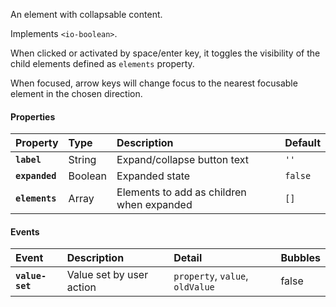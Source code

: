 An element with collapsable content.

Implements `<io-boolean>`.

<io-element-demo element="io-collapsable" properties='{"label": "Collapsable", "expanded": true, "elements": [["div", "Content"]]}'></io-element-demo>

When clicked or activated by space/enter key, it toggles the visibility of the child elements defined as `elements` property.

When focused, arrow keys will change focus to the nearest focusable element in the chosen direction.

#### Properties ####

| Property | Type | Description | Default |
|:---------|:-----|:------------|:--------|
| **`label`**    | String  | Expand/collapse button text                | `''`  |
| **`expanded`** | Boolean | Expanded state                             | `false` |
| **`elements`** | Array   | Elements to add as children when expanded  | `[]` |

#### Events ####

| Event | Description | Detail | Bubbles |
|:------|:------------|:-------|:--------|
| **`value-set`** | Value set by user action | `property`, `value`, `oldValue` | false |

